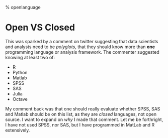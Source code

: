 % openlanguage

# Open VS Closed

This was sparked by a comment on twitter suggesting that data scientists and analysts need to be *polyglots*, that they should know more than **one** programming language or analysis framework. The commenter suggested knowing at least two of:

* R
* Python
* Matlab
* SPSS
* SAS
* Julia
* Octave

My comment back was that one should really evaluate whether SPSS, SAS and Matlab should be on this list, as they are *closed* languages, not open source. I want to expand on *why* I made that comment. Let me be forthright, I have not used SPSS, nor SAS, but I have programmed in MatLab and R extensively.
